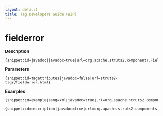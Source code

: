 ```yaml
---
layout: default
title: Tag Developers Guide (WIP)
---
```


# fielderror

__Description__



~~~~~~~
{snippet:id=javadoc|javadoc=true|url=org.apache.struts2.components.FieldError}
~~~~~~~

__Parameters__



~~~~~~~
{snippet:id=tagattributes|javadoc=false|url=struts2-tags/fielderror.html}
~~~~~~~

__Examples__



~~~~~~~
{snippet:id=example|lang=xml|javadoc=true|url=org.apache.struts2.components.FieldError}
~~~~~~~


~~~~~~~
{snippet:id=description|javadoc=true|url=org.apache.struts2.components.FieldError}
~~~~~~~
